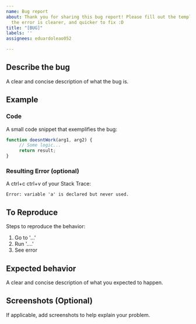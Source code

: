 ```yaml
---
name: Bug report
about: Thank you for sharing this bug report! Please fill out the template so that
  the error is clearer, and quicker to fix :D
title: "[BUG]"
labels: ''
assignees: eduardoleao052

---
```


## Describe the bug
A clear and concise description of what the bug is.

## Example
### Code
A small code snippet that exemplifies the bug:
```typescript
function doesntWork(arg1, arg2) {
     // Some logic...
     return result;
}
```

### Resulting Error (optional)
A ctrl+c ctrl+v of your Stack Trace:
```
Error: variable 'a' is declared but never used.
```

## To Reproduce
Steps to reproduce the behavior:
1. Go to '...'
2. Run '....'
3. See error

## Expected behavior
A clear and concise description of what you expected to happen.

## Screenshots (Optional)
If applicable, add screenshots to help explain your problem.
